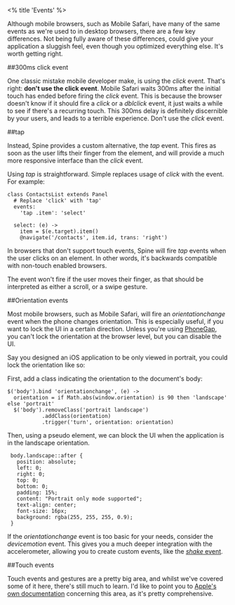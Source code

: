 <% title 'Events' %>

Although mobile browsers, such as Mobile Safari, have many of the same events as we're used to in desktop browsers, there are a few key differences. Not being fully aware of these differences, could give your application a sluggish feel, even though you optimized everything else. It's worth getting right. 

##300ms click event

One classic mistake mobile developer make, is using the *click* event. That's right: **don't use the click event**. Mobile Safari waits 300ms after the initial touch has ended before firing the *click* event. This is because the browser doesn't know if it should fire a *click* or a *dblclick* event, it just waits a while to see if there's a recurring touch. This 300ms delay is definitely discernible by your users, and leads to a terrible experience. Don't use the *click* event.

##tap

Instead, Spine provides a custom alternative, the *tap* event. This fires as soon as the user lifts their finger from the element, and will provide a much more responsive interface than the *click* event. 

Using *tap* is straightforward. Simple replaces usage of *click* with the event. For example:

    class ContactsList extends Panel
      # Replace 'click' with 'tap'
      events:
        'tap .item': 'select'

      select: (e) ->
        item = $(e.target).item()
        @navigate('/contacts', item.id, trans: 'right')
        
In browsers that don't support touch events, Spine will fire *tap* events when the user clicks on an element. In other words, it's backwards compatible with non-touch enabled browsers. 

The event won't fire if the user moves their finger, as that should be interpreted as either a scroll, or a swipe gesture. 

##Orientation events

Most mobile browsers, such as Mobile Safari, will fire an *orientationchange* event when the phone changes orientation. This is especially useful, if you want to lock the UI in a certain direction. Unless you're using [PhoneGap](<%= mobile_path("phonegap") %>), you can't lock the orientation at the browser level, but you can disable the UI. 

Say you designed an iOS application to be only viewed in portrait, you could lock the orientation like so:

First, add a class indicating the orientation to the document's body:

    $('body').bind 'orientationchange', (e) ->
      orientation = if Math.abs(window.orientation) is 90 then 'landscape' else 'portrait'
      $('body').removeClass('portrait landscape')
               .addClass(orientation)
               .trigger('turn', orientation: orientation)

Then, using a pseudo element, we can block the UI when the application is in the landscape orientation.

     body.landscape::after {
       position: absolute;
       left: 0;
       right: 0;
       top: 0;
       bottom: 0;
       padding: 15%;
       content: "Portrait only mode supported";
       text-align: center;
       font-size: 16px;
       background: rgba(255, 255, 255, 0.9);
     }
     
If the *orientationchange* event is too basic for your needs, consider the *devicemotion* event. This gives you a much deeper integration with the accelerometer, allowing you to create custom events, like the [*shake* event](https://gist.github.com/1226477).

##Touch events

Touch events and gestures are a pretty big area, and whilst we've covered some of it here, there's still much to learn. I'd like to point you to [Apple's own documentation](http://developer.apple.com/library/IOS/#documentation/AppleApplications/Reference/SafariWebContent/HandlingEvents/HandlingEvents.html#//apple_ref/doc/uid/TP40006511-SW1) concerning this area, as it's pretty comprehensive.